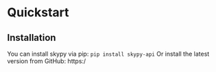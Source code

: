 # Quickstart
## Installation
You can install skypy via pip:
`pip install skypy-api`
Or install the latest version from GitHub: https:/
